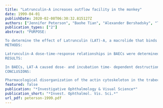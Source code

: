 ```yaml
---
title: "Latrunculin-A increases outflow facility in the monkey"
date: 1999-04-01
publishDate: 2020-02-08T06:30:32.815127Z
authors: ["Jennifer Peterson", "Baohe Tian", "Alexander Bershadsky", "Tova Volberg", "Ronald Gangnon", "Ilan Spector", "Benjamin Geiger", "Paul Kaufman"]
publication_types: ["2"]
abstract: "PURPOSE:

To determine the effect of Latrunculin (LAT)-A, a macrolide that binds to G-actin, which leads to the disassembly of actin filaments, on shape, junctions, and the cytoskeleton of cultured bovine aortic endothelial cells (BAECs) and on outflow facility in living monkeys.
METHODS:

Latrunculin-A dose-time-response relationships in BAECs were determined by immunofluorescence and phase contrast light microscopy, facility by two-level constant pressure anterior chamber perfusion.
RESULTS:

In BAECs, LAT-A caused dose- and incubation time- dependent destruction of actin bundles, cell separation, and cell loss. Cell-cell adhesions were more sensitive than focal contacts. Recovery was also dose- and time-dependent. In monkeys, exchange intracameral infusion and topical application of LAT-A induced dose- and time-dependent several-fold facility increases. The facility increase was completely reversed within several hours after drug removal. However, for at least 24 hours after a single topical LAT-A dose, perfusion with drug-free solution caused an accelerated increase in facility beyond that attributed to normal resistance washout.
CONCLUSIONS:

Pharmacological disorganization of the actin cytoskeleton in the trabecular meshwork by specific actin inhibitors like LAT-A may be a useful antiglaucoma strategy."
featured: false
publication: "*Investigative Ophthalmology & Visual Science*"
publication_short: "*Invest. Ophthalmol. Vis. Sci.*"
url_pdf: peterson-1999.pdf
---
```


